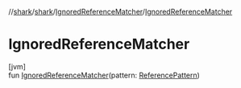//[shark](../../../index.md)/[shark](../index.md)/[IgnoredReferenceMatcher](index.md)/[IgnoredReferenceMatcher](-ignored-reference-matcher.md)

# IgnoredReferenceMatcher

[jvm]\
fun [IgnoredReferenceMatcher](-ignored-reference-matcher.md)(pattern: [ReferencePattern](../-reference-pattern/index.md))

